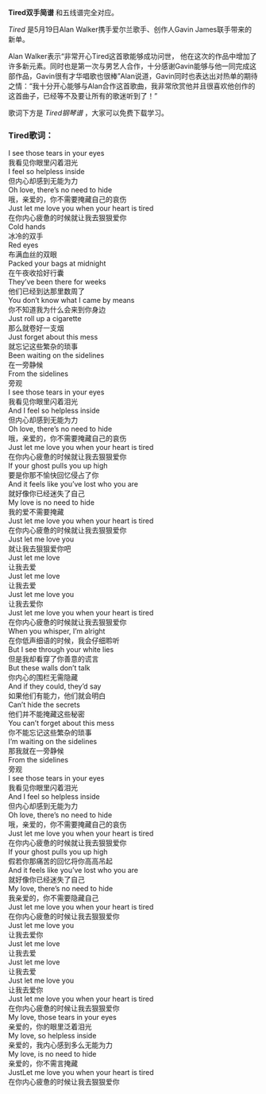 

**Tired双手简谱** 和五线谱完全对应。

_Tired_ 是5月19日Alan Walker携手爱尔兰歌手、创作人Gavin James联手带来的新单。

Alan Walker表示“非常开心Tired这首歌能够成功问世，
他在这次的作品中增加了许多新元素。同时也是第一次与男艺人合作，十分感谢Gavin能够与他一同完成这部作品，Gavin很有才华唱歌也很棒”Alan说道，Gavin同时也表达出对热单的期待之情：“我十分开心能够与Alan合作这首歌曲，我非常欣赏他并且很喜欢他创作的这首曲子，已经等不及要让所有的歌迷听到了！”

歌词下方是 _Tired钢琴谱_ ，大家可以免费下载学习。

### Tired歌词：

I see those tears in your eyes  
我看见你眼里闪着泪光  
I feel so helpless inside  
但内心却感到无能为力  
Oh love, there’s no need to hide  
哦，亲爱的，你不需要掩藏自己的哀伤  
Just let me love you when your heart is tired  
在你内心疲惫的时候就让我去狠狠爱你  
Cold hands  
冰冷的双手  
Red eyes  
布满血丝的双眼  
Packed your bags at midnight  
在午夜收拾好行囊  
They’ve been there for weeks  
他们已经到达那里数周了  
You don’t know what I came by means  
你不知道我为什么会来到你身边  
Just roll up a cigarette  
那么就卷好一支烟  
Just forget about this mess  
就忘记这些繁杂的琐事  
Been waiting on the sidelines  
在一旁静候  
From the sidelines  
旁观  
I see those tears in your eyes  
我看见你眼里闪着泪光  
And I feel so helpless inside  
但内心却感到无能为力  
Oh love, there’s no need to hide  
哦，亲爱的，你不需要掩藏自己的哀伤  
Just let me love you when your heart is tired  
在你内心疲惫的时候就让我去狠狠爱你  
If your ghost pulls you up high  
要是你那不愉快回忆侵占了你  
And it feels like you’ve lost who you are  
就好像你已经迷失了自己  
My love is no need to hide  
我的爱不需要掩藏  
Just let me love you when your heart is tired  
在你内心疲惫的时候就让我去狠狠爱你  
Just let me love you  
就让我去狠狠爱你吧  
Just let me love  
让我去爱  
Just let me love  
让我去爱  
Just let me love you  
让我去爱你  
Just let me love you when your heart is tired  
在你内心疲惫的时候就让我去狠狠爱你  
When you whisper, I’m alright  
在你低声细语的时候，我会仔细聆听  
But I see through your white lies  
但是我却看穿了你善意的谎言  
But these walls don’t talk  
你内心的围栏无需隐藏  
And if they could, they’d say  
如果他们有能力，他们就会明白  
Can’t hide the secrets  
他们并不能掩藏这些秘密  
You can’t forget about this mess  
你不能忘记这些繁杂的琐事  
I’m waiting on the sidelines  
那我就在一旁静候  
From the sidelines  
旁观  
I see those tears in your eyes  
我看见你眼里闪着泪光  
And I feel so helpless inside  
但内心却感到无能为力  
Oh love, there’s no need to hide  
哦，亲爱的，你不需要掩藏自己的哀伤  
Just let me love you when your heart is tired  
在你内心疲惫的时候就让我去狠狠爱你  
If your ghost pulls you up high  
假若你那痛苦的回忆将你高高吊起  
And it feels like you’ve lost who you are  
就好像你已经迷失了自己  
My love, there’s no need to hide  
我亲爱的，你不需要隐藏自己  
Just let me love you when your heart is tired  
在你内心疲惫的时候让我去狠狠爱你  
Just let me love you  
让我去爱你  
Just let me love  
让我去爱  
Just let me love  
让我去爱  
Just let me love you  
让我去爱你  
Just let me love you when your heart is tired  
在你内心疲惫的时候让我去狠狠爱你  
My love, those tears in your eyes  
亲爱的，你的眼里泛着泪光  
My love, so helpless inside  
亲爱的，我内心感到多么无能为力  
My love, is no need to hide  
亲爱的，你不需言掩藏  
JustLet me love you when your heart is tired  
在你内心疲惫的时候让我去狠狠爱你

